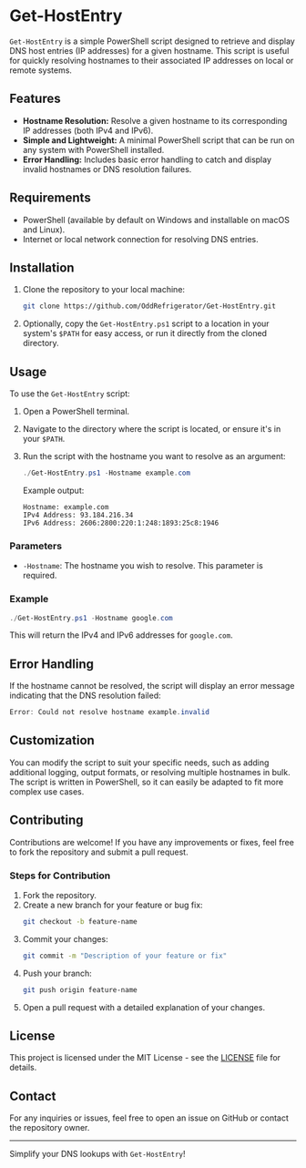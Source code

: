 # Get-HostEntry

`Get-HostEntry` is a simple PowerShell script designed to retrieve and display DNS host entries (IP addresses) for a given hostname. This script is useful for quickly resolving hostnames to their associated IP addresses on local or remote systems.

## Features

- **Hostname Resolution:** Resolve a given hostname to its corresponding IP addresses (both IPv4 and IPv6).
- **Simple and Lightweight:** A minimal PowerShell script that can be run on any system with PowerShell installed.
- **Error Handling:** Includes basic error handling to catch and display invalid hostnames or DNS resolution failures.

## Requirements

- PowerShell (available by default on Windows and installable on macOS and Linux).
- Internet or local network connection for resolving DNS entries.

## Installation

1. Clone the repository to your local machine:
   ```bash
   git clone https://github.com/OddRefrigerator/Get-HostEntry.git
   ```

2. Optionally, copy the `Get-HostEntry.ps1` script to a location in your system's `$PATH` for easy access, or run it directly from the cloned directory.

## Usage

To use the `Get-HostEntry` script:

1. Open a PowerShell terminal.

2. Navigate to the directory where the script is located, or ensure it's in your `$PATH`.

3. Run the script with the hostname you want to resolve as an argument:

   ```powershell
   ./Get-HostEntry.ps1 -Hostname example.com
   ```

   Example output:

   ```
   Hostname: example.com
   IPv4 Address: 93.184.216.34
   IPv6 Address: 2606:2800:220:1:248:1893:25c8:1946
   ```

### Parameters

- `-Hostname`: The hostname you wish to resolve. This parameter is required.

### Example

```powershell
./Get-HostEntry.ps1 -Hostname google.com
```

This will return the IPv4 and IPv6 addresses for `google.com`.

## Error Handling

If the hostname cannot be resolved, the script will display an error message indicating that the DNS resolution failed:

```powershell
Error: Could not resolve hostname example.invalid
```

## Customization

You can modify the script to suit your specific needs, such as adding additional logging, output formats, or resolving multiple hostnames in bulk. The script is written in PowerShell, so it can easily be adapted to fit more complex use cases.

## Contributing

Contributions are welcome! If you have any improvements or fixes, feel free to fork the repository and submit a pull request.

### Steps for Contribution

1. Fork the repository.
2. Create a new branch for your feature or bug fix:
   ```bash
   git checkout -b feature-name
   ```
3. Commit your changes:
   ```bash
   git commit -m "Description of your feature or fix"
   ```
4. Push your branch:
   ```bash
   git push origin feature-name
   ```
5. Open a pull request with a detailed explanation of your changes.

## License

This project is licensed under the MIT License - see the [LICENSE](LICENSE) file for details.

## Contact

For any inquiries or issues, feel free to open an issue on GitHub or contact the repository owner.

---

Simplify your DNS lookups with `Get-HostEntry`!
